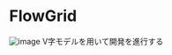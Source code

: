 # FlowGrid
![image](https://github.com/user-attachments/assets/1c6d6437-0410-413a-8daa-4d3cf9e82c70)
V字モデルを用いて開発を進行する
